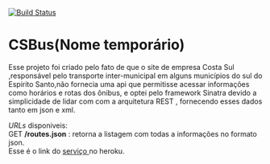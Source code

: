 [![Build Status](https://travis-ci.org/ramonPires/CSBus.png?branch=master)](https://travis-ci.org/ramonPires/CSBus)

CSBus(Nome temporário)
=====
Esse projeto foi criado pelo fato de que o site de empresa Costa Sul ,responsável pelo transporte inter-municipal em alguns municípios do sul do Espirito Santo,não fornecia uma api que permitisse acessar informações como horários e rotas dos ônibus,
e optei pelo framework Sinatra devido a simplicidade de lidar com com a arquitetura REST , fornecendo esses dados tanto em json e xml.

*URLs* disponiveis:<br/>
GET **/routes.json** : retorna a listagem com todas a informações no formato json.<br/>
Esse é o link do [serviço ](http://csbus.herokuapp.com/) no heroku.